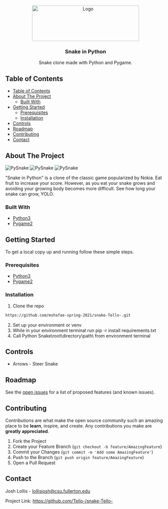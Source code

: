 
<!-- PROJECT LOGO -->
<br />
<p align="center">
  <a href="https://github.com/mshafae-spring-2021/snake-Tello-">
    <img src="https://github.com/mshafae-spring-2021/snake-Tello-/blob/main/logo.png" alt="Logo" width="336" height="112 ">
  </a>

  <h3 align="center">Snake in Python</h3>

  <p align="center">
    Snake clone made with Python and Pygame.    
</p>



<!-- TABLE OF CONTENTS -->
## Table of Contents

- [Table of Contents](#table-of-contents)
- [About The Project](#about-the-project)
  - [Built With](#built-with)
- [Getting Started](#getting-started)
  - [Prerequisites](#prerequisites)
  - [Installation](#installation)
- [Controls](#controls)
- [Roadmap](#roadmap)
- [Contributing](#contributing)
- [Contact](#contact)



<!-- ABOUT THE PROJECT -->
## About The Project

![PySnake][product-screenshot]
![PySnake][product-screenshot2]
![PySnake][product-screenshot3]

"Snake in Python" is a clone of the classic game popularized by Nokia. Eat fruit to increase your score. However, as you eat your snake grows and avoiding your growing body becomes more difficult. See how long your snake can grow, YOLO.


### Built With

* [Python3](https://www.python.org/downloads/)
* [Pygame2](https://www.pygame.org/news)



<!-- GETTING STARTED -->
## Getting Started

To get a local copy up and running follow these simple steps.

### Prerequisites

* [Python3](https://www.python.org/downloads/)
* [Pygame2](https://www.pygame.org/news)

### Installation
 
1. Clone the repo
```sh
https://github.com/mshafae-spring-2021/snake-Tello-.git
```
2. Set up your environment or venv 
3. While in your environment terminal run pip -r install requirements.txt
4. Call Python Snake\root\directory\path\ from environment terminal

<!-- CONTROLS -->
## Controls
* Arrows - Steer Snake

<!-- ROADMAP -->
## Roadmap

See the [open issues](https://github.com/mshafae-spring-2021/snake-Tello-/issues) for a list of proposed features (and known issues).



<!-- CONTRIBUTING -->
## Contributing

Contributions are what make the open source community such an amazing place to be **learn**, inspire, and create. Any contributions you make are **greatly appreciated**.

1. Fork the Project
2. Create your Feature Branch (`git checkout -b feature/AmazingFeature`)
3. Commit your Changes (`git commit -m 'Add some AmazingFeature'`)
4. Push to the Branch (`git push origin feature/AmazingFeature`)
5. Open a Pull Request



<!-- CONTACT -->
## Contact

Josh Lollis - lollisjosh@csu.fullerton.edu

Project Link: https://github.com/Tello-/snake-Tello-



<!-- MARKDOWN LINKS & IMAGES -->
<!-- https://www.markdownguide.org/basic-syntax/#reference-style-links -->


[product-screenshot]: https://github.com/mshafae-spring-2021/snake-Tello-/blob/main/splash_screenshot.PNG
[product-screenshot2]: https://github.com/mshafae-spring-2021/snake-Tello-/blob/main/play_screenshot.PNG
[product-screenshot3]: https://github.com/mshafae-spring-2021/snake-Tello-/blob/main/play_screenshot2.PNG